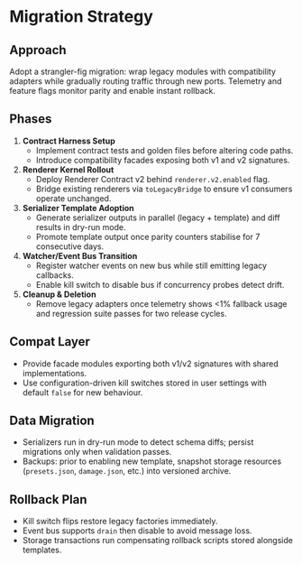 # Migration Strategy

## Approach
Adopt a strangler-fig migration: wrap legacy modules with compatibility adapters while gradually routing traffic through new ports. Telemetry and feature flags monitor parity and enable instant rollback.

## Phases
1. **Contract Harness Setup**
   - Implement contract tests and golden files before altering code paths.
   - Introduce compatibility facades exposing both v1 and v2 signatures.
2. **Renderer Kernel Rollout**
   - Deploy Renderer Contract v2 behind `renderer.v2.enabled` flag.
   - Bridge existing renderers via `toLegacyBridge` to ensure v1 consumers operate unchanged.
3. **Serializer Template Adoption**
   - Generate serializer outputs in parallel (legacy + template) and diff results in dry-run mode.
   - Promote template output once parity counters stabilise for 7 consecutive days.
4. **Watcher/Event Bus Transition**
   - Register watcher events on new bus while still emitting legacy callbacks.
   - Enable kill switch to disable bus if concurrency probes detect drift.
5. **Cleanup & Deletion**
   - Remove legacy adapters once telemetry shows <1% fallback usage and regression suite passes for two release cycles.

## Compat Layer
- Provide facade modules exporting both v1/v2 signatures with shared implementations.
- Use configuration-driven kill switches stored in user settings with default `false` for new behaviour.

## Data Migration
- Serializers run in dry-run mode to detect schema diffs; persist migrations only when validation passes.
- Backups: prior to enabling new template, snapshot storage resources (`presets.json`, `damage.json`, etc.) into versioned archive.

## Rollback Plan
- Kill switch flips restore legacy factories immediately.
- Event bus supports `drain` then disable to avoid message loss.
- Storage transactions run compensating rollback scripts stored alongside templates.


